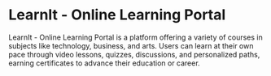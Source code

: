 # LearnIt - Online Learning Portal
LearnIt - Online Learning Portal is a platform offering a variety of courses in subjects like technology, business, and arts. Users can learn at their own pace through video lessons, quizzes, discussions, and personalized paths, earning certificates to advance their education or career.
